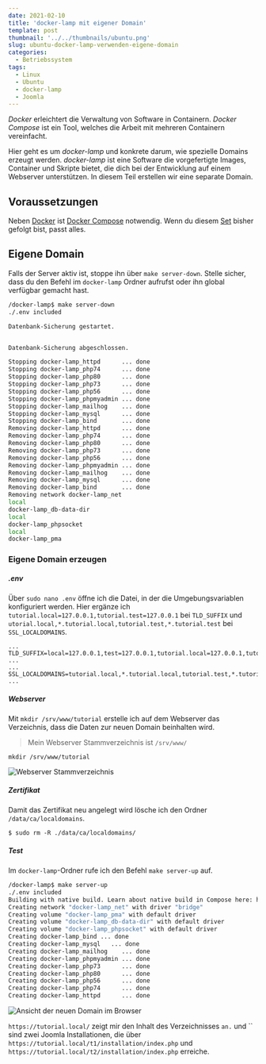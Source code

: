 ```yaml
---
date: 2021-02-10
title: 'docker-lamp mit eigener Domain'
template: post
thumbnail: '../../thumbnails/ubuntu.png'
slug: ubuntu-docker-lamp-verwenden-eigene-domain
categories:
  - Betriebssystem
tags:
  - Linux
  - Ubuntu
  - docker-lamp
  - Joomla
---
```


_Docker_ erleichtert die Verwaltung von Software in Containern. _Docker Compose_ ist ein Tool, welches die Arbeit mit mehreren Containern vereinfacht.

Hier geht es um _docker-lamp_ und konkrete darum, wie spezielle Domains erzeugt werden. _docker-lamp_ ist eine Software die vorgefertigte Images, Container und Skripte bietet, die dich bei der Entwicklung auf einem Webserver unterstützen. In diesem Teil erstellen wir eine separate Domain.

## Voraussetzungen

Neben [Docker](/ubuntu-docker-einrichten-docker-lamp) ist [Docker Compose](/ubuntu-docker-compose-einrichten-docker-lamp) notwendig. Wenn du diesem [Set](mein-ubuntu-rechner-mit-docker-lamp-themen/) bisher gefolgt bist, passt alles.


## Eigene Domain

Falls der Server aktiv ist, stoppe ihn über `make server-down`. Stelle sicher, dass du den Befehl im `docker-lamp` Ordner aufrufst oder ihn global verfügbar gemacht hast.

```bash
/docker-lamp$ make server-down 
./.env included

Datenbank-Sicherung gestartet.


Datenbank-Sicherung abgeschlossen.

Stopping docker-lamp_httpd      ... done
Stopping docker-lamp_php74      ... done
Stopping docker-lamp_php80      ... done
Stopping docker-lamp_php73      ... done
Stopping docker-lamp_php56      ... done
Stopping docker-lamp_phpmyadmin ... done
Stopping docker-lamp_mailhog    ... done
Stopping docker-lamp_mysql      ... done
Stopping docker-lamp_bind       ... done
Removing docker-lamp_httpd      ... done
Removing docker-lamp_php74      ... done
Removing docker-lamp_php80      ... done
Removing docker-lamp_php73      ... done
Removing docker-lamp_php56      ... done
Removing docker-lamp_phpmyadmin ... done
Removing docker-lamp_mailhog    ... done
Removing docker-lamp_mysql      ... done
Removing docker-lamp_bind       ... done
Removing network docker-lamp_net
local
docker-lamp_db-data-dir
local
docker-lamp_phpsocket
local
docker-lamp_pma
```

### Eigene Domain erzeugen



##### .env

Über `sudo nano .env` öffne ich die Datei, in der die Umgebungsvariablen konfiguriert werden. Hier ergänze ich `tutorial.local=127.0.0.1,tutorial.test=127.0.0.1` bei `TLD_SUFFIX` und `utorial.local,*.tutorial.local,tutorial.test,*.tutorial.test` bei `SSL_LOCALDOMAINS`.

```
...
TLD_SUFFIX=local=127.0.0.1,test=127.0.0.1,tutorial.local=127.0.0.1,tutorial.test=127.0.0.1
...
...
SSL_LOCALDOMAINS=tutorial.local,*.tutorial.local,tutorial.test,*.tutorial.test
...
```

##### Webserver

Mit `mkdir /srv/www/tutorial` erstelle ich auf dem Webserver das Verzeichnis, dass die Daten zur neuen Domain beinhalten wird. 

> Mein Webserver Stammverzeichnis ist `/srv/www/`

```
mkdir /srv/www/tutorial 
```

![Webserver Stammverzeichnis](/images/neuedomainwebserver.png)

##### Zertifikat

Damit das Zertifikat neu angelegt wird lösche ich den Ordner `/data/ca/localdomains`.

```
$ sudo rm -R ./data/ca/localdomains/
```

##### Test 

Im `docker-lamp`-Ordner rufe ich den Befehl `make server-up` auf.

```bash
/docker-lamp$ make server-up
./.env included
Building with native build. Learn about native build in Compose here: https://docs.docker.com/go/compose-native-build/
Creating network "docker-lamp_net" with driver "bridge"
Creating volume "docker-lamp_pma" with default driver
Creating volume "docker-lamp_db-data-dir" with default driver
Creating volume "docker-lamp_phpsocket" with default driver
Creating docker-lamp_bind ... done
Creating docker-lamp_mysql   ... done
Creating docker-lamp_mailhog    ... done
Creating docker-lamp_phpmyadmin ... done
Creating docker-lamp_php73      ... done
Creating docker-lamp_php80      ... done
Creating docker-lamp_php56      ... done
Creating docker-lamp_php74      ... done
Creating docker-lamp_httpd      ... done
```

![Ansicht der neuen Domain im Browser](/images/neuedomain.png)


`https://tutorial.local/` zeigt mir den Inhalt des Verzeichnisses `` an. `` und `` sind zwei Joomla Installationen, die über `https://tutorial.local/t1/installation/index.php` und `https://tutorial.local/t2/installation/index.php` erreiche.